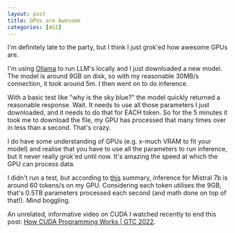 ```yaml
---
layout: post
title: GPUs are Awesome
categories: [AGI]
---
```


I'm definitely late to the party, but I think I just grok'ed how awesome GPUs are. 

I'm using [Ollama](https://ollama.com/) to run LLM's locally and I just downloaded a new model. The model is around 9GB on disk, so with my reasonable 30MB/s connection, it took around 5m. I then went on to do inference.

With a basic test like "why is the sky blue?" the model quickly returned a reasonable response. Wait. It needs to use all those parameters I just downloaded, and it needs to do that for EACH token. So for the 5 minutes it took me to download the file, my GPU has processed that many times over in less than a second. That's crazy.

I do have some understanding of GPUs (e.g. x-much VRAM to fit your model) and realise that you have to use all the parameters to run inference, but it never really grok'ed until now. It's amazing the speed at which the GPU can process data.

I didn't run a test, but according to [this](https://www.hardware-corner.net/guides/hardware-for-mistral-llm/) summary, inference for Mistral 7b is around 60 tokens/s on my GPU. Considering each token utilises the 9GB, that's 0.5TB parameters processed each second (and math done on top of that!). Mind boggling.

An unrelated, informative video on CUDA I watched recently to end this post: [How CUDA Programming Works | GTC 2022](https://www.youtube.com/watch?v=n6M8R8-PlnE&list=PLdmLRmaL6vCjaR9u79Dc0gjGXV_DvdUHe&index=5&ab_channel=DantheMan).